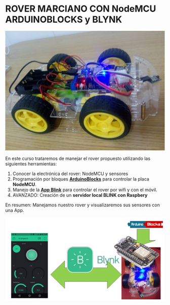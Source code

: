 # ROVER MARCIANO CON NodeMCU ARDUINOBLOCKS y BLYNK

![](/assets/rover.jpg)

En este curso trataremos de manejar el rover propuesto utilizando las siguientes herramientas:

1. Conocer la electrónica del rover: NodeMCU y sensores
1. Programación por bloques **[ArduinoBlocks](http://www.arduinoblocks.com/)** para controlar la placa **NodeMCU**.
1. Manejo de la **[App Blink](https://blynk.io/)** para controlar el rover por wifi y con el móvil.
1. AVANZADO: Creación de un **servidor local BLINK con Raspbery**

  En resumen: Manejamos nuestro rover y visualizaremos sus sensores con una App.

  ![](/assets/esquema.gif)
